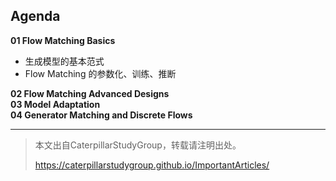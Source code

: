 
## Agenda   

**01 Flow Matching Basics**     
- 生成模型的基本范式    
- Flow Matching 的参数化、训练、推断     

**02 Flow Matching Advanced Designs**     
**03 Model Adaptation**     
**04 Generator Matching and Discrete Flows**    



---------------------------------------
> 本文出自CaterpillarStudyGroup，转载请注明出处。
>
> https://caterpillarstudygroup.github.io/ImportantArticles/